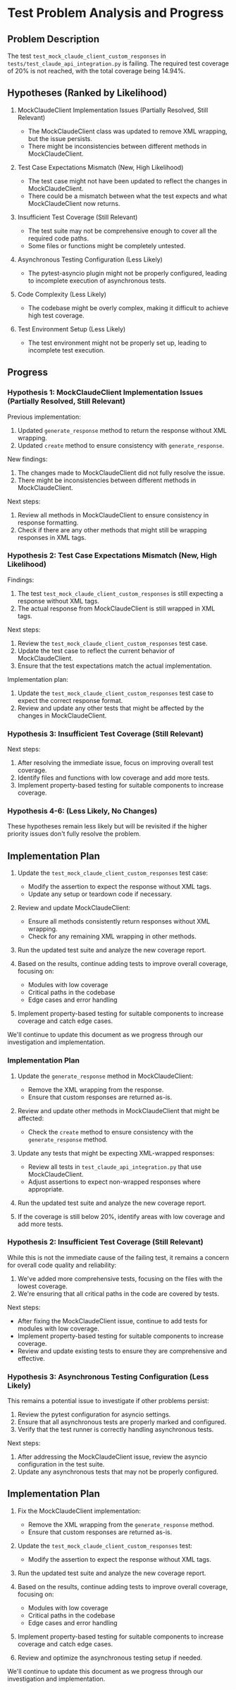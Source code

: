 # Test Problem Analysis and Progress

## Problem Description
The test `test_mock_claude_client_custom_responses` in `tests/test_claude_api_integration.py` is failing. The required test coverage of 20% is not reached, with the total coverage being 14.94%.

## Hypotheses (Ranked by Likelihood)

1. MockClaudeClient Implementation Issues (Partially Resolved, Still Relevant)
   - The MockClaudeClient class was updated to remove XML wrapping, but the issue persists.
   - There might be inconsistencies between different methods in MockClaudeClient.

2. Test Case Expectations Mismatch (New, High Likelihood)
   - The test case might not have been updated to reflect the changes in MockClaudeClient.
   - There could be a mismatch between what the test expects and what MockClaudeClient now returns.

3. Insufficient Test Coverage (Still Relevant)
   - The test suite may not be comprehensive enough to cover all the required code paths.
   - Some files or functions might be completely untested.

4. Asynchronous Testing Configuration (Less Likely)
   - The pytest-asyncio plugin might not be properly configured, leading to incomplete execution of asynchronous tests.

5. Code Complexity (Less Likely)
   - The codebase might be overly complex, making it difficult to achieve high test coverage.

6. Test Environment Setup (Less Likely)
   - The test environment might not be properly set up, leading to incomplete test execution.

## Progress

### Hypothesis 1: MockClaudeClient Implementation Issues (Partially Resolved, Still Relevant)

Previous implementation:
1. Updated `generate_response` method to return the response without XML wrapping.
2. Updated `create` method to ensure consistency with `generate_response`.

New findings:
1. The changes made to MockClaudeClient did not fully resolve the issue.
2. There might be inconsistencies between different methods in MockClaudeClient.

Next steps:
1. Review all methods in MockClaudeClient to ensure consistency in response formatting.
2. Check if there are any other methods that might still be wrapping responses in XML tags.

### Hypothesis 2: Test Case Expectations Mismatch (New, High Likelihood)

Findings:
1. The test `test_mock_claude_client_custom_responses` is still expecting a response without XML tags.
2. The actual response from MockClaudeClient is still wrapped in XML tags.

Next steps:
1. Review the `test_mock_claude_client_custom_responses` test case.
2. Update the test case to reflect the current behavior of MockClaudeClient.
3. Ensure that the test expectations match the actual implementation.

Implementation plan:
1. Update the `test_mock_claude_client_custom_responses` test case to expect the correct response format.
2. Review and update any other tests that might be affected by the changes in MockClaudeClient.

### Hypothesis 3: Insufficient Test Coverage (Still Relevant)

Next steps:
1. After resolving the immediate issue, focus on improving overall test coverage.
2. Identify files and functions with low coverage and add more tests.
3. Implement property-based testing for suitable components to increase coverage.

### Hypothesis 4-6: (Less Likely, No Changes)

These hypotheses remain less likely but will be revisited if the higher priority issues don't fully resolve the problem.

## Implementation Plan

1. Update the `test_mock_claude_client_custom_responses` test case:
   - Modify the assertion to expect the response without XML tags.
   - Update any setup or teardown code if necessary.

2. Review and update MockClaudeClient:
   - Ensure all methods consistently return responses without XML wrapping.
   - Check for any remaining XML wrapping in other methods.

3. Run the updated test suite and analyze the new coverage report.

4. Based on the results, continue adding tests to improve overall coverage, focusing on:
   - Modules with low coverage
   - Critical paths in the codebase
   - Edge cases and error handling

5. Implement property-based testing for suitable components to increase coverage and catch edge cases.

We'll continue to update this document as we progress through our investigation and implementation.

### Implementation Plan

1. Update the `generate_response` method in MockClaudeClient:
   - Remove the XML wrapping from the response.
   - Ensure that custom responses are returned as-is.

2. Review and update other methods in MockClaudeClient that might be affected:
   - Check the `create` method to ensure consistency with the `generate_response` method.

3. Update any tests that might be expecting XML-wrapped responses:
   - Review all tests in `test_claude_api_integration.py` that use MockClaudeClient.
   - Adjust assertions to expect non-wrapped responses where appropriate.

4. Run the updated test suite and analyze the new coverage report.

5. If the coverage is still below 20%, identify areas with low coverage and add more tests.

### Hypothesis 2: Insufficient Test Coverage (Still Relevant)

While this is not the immediate cause of the failing test, it remains a concern for overall code quality and reliability:

1. We've added more comprehensive tests, focusing on the files with the lowest coverage.
2. We're ensuring that all critical paths in the code are covered by tests.

Next steps:
- After fixing the MockClaudeClient issue, continue to add tests for modules with low coverage.
- Implement property-based testing for suitable components to increase coverage.
- Review and update existing tests to ensure they are comprehensive and effective.

### Hypothesis 3: Asynchronous Testing Configuration (Less Likely)

This remains a potential issue to investigate if other problems persist:

1. Review the pytest configuration for asyncio settings.
2. Ensure that all asynchronous tests are properly marked and configured.
3. Verify that the test runner is correctly handling asynchronous tests.

Next steps:
1. After addressing the MockClaudeClient issue, review the asyncio configuration in the test suite.
2. Update any asynchronous tests that may not be properly configured.

## Implementation Plan

1. Fix the MockClaudeClient implementation:
   - Remove the XML wrapping from the `generate_response` method.
   - Ensure that custom responses are returned as-is.

2. Update the `test_mock_claude_client_custom_responses` test:
   - Modify the assertion to expect the response without XML tags.

3. Run the updated test suite and analyze the new coverage report.

4. Based on the results, continue adding tests to improve overall coverage, focusing on:
   - Modules with low coverage
   - Critical paths in the codebase
   - Edge cases and error handling

5. Implement property-based testing for suitable components to increase coverage and catch edge cases.

6. Review and optimize the asynchronous testing setup if needed.

We'll continue to update this document as we progress through our investigation and implementation.
